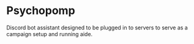 # Psychopomp
Discord bot assistant designed to be plugged in to servers to serve as a campaign setup and running aide.
